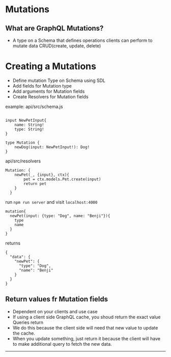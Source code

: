 # Mutations

## What are GraphQL Mutations?

- A type on a Schema that defines operations clients can perform to mutate data CRUD(create, update, delete)

# Creating a Mutations
- Define mutation Type on Schema using SDL
- Add fields for Mutation type
- Add arguments for Mutation fields
- Create Resolvers for Mutation fields

example:
api/src/schema.js
```

input NewPetInput{
    name: String!
    type: String!
}

type Mutation {
    newDog(input: NewPetInput!): Dog!
}
```

api/src/resolvers
```
Mutation: {
    newPet(_, {input}, ctx){
        pet = ctx.models.Pet.create(input)
        return pet
    }
  }
```
run ```npm run server``` and visit ```localhost:4000```
```
mutation{
  newPet(input: {type: "Dog", name: "Benji"}){
    type
    name
  }
}
```
returns
```
{
  "data": {
    "newPet": {
      "type": "Dog",
      "name": "Benji"
    }
  }
}
```

## Return values fr Mutation fields
- Dependent on your clients and use case
- If using a client side GraphQL cache, you shoud return the exact value Queries return
- We do this because the client side will need that new value to update the cache. 
- When you update something, just return it because the client will have to make additional query to fetch the new data. 
  


---
